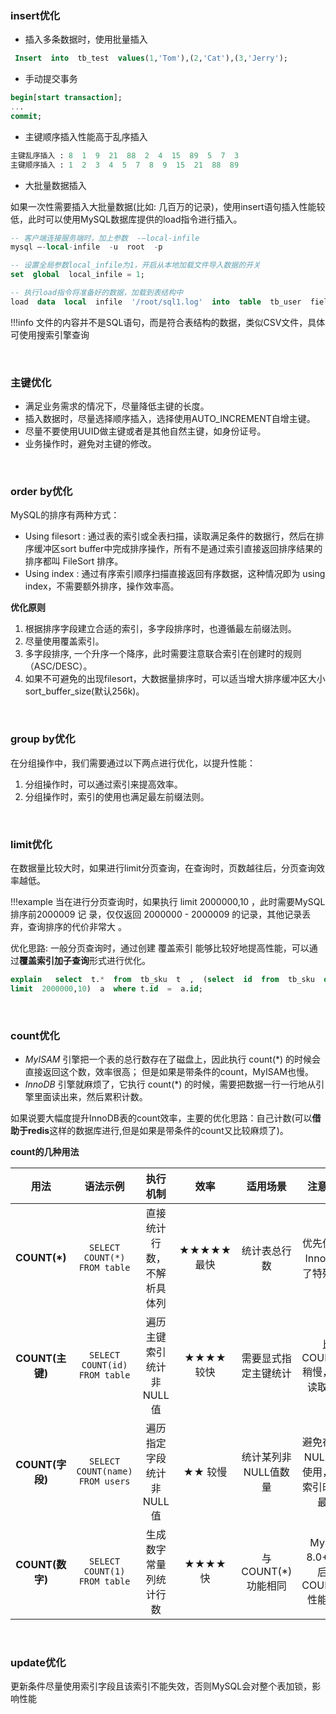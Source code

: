 
### insert优化

- 插入多条数据时，使用批量插入

```sql
 Insert  into  tb_test  values(1,'Tom'),(2,'Cat'),(3,'Jerry');
```

- 手动提交事务

```sql
begin[start transaction];
...
commit;
```

- 主键顺序插入性能高于乱序插入

```sql
主键乱序插入 : 8  1  9  21  88  2  4  15  89  5  7  3  
主键顺序插入 : 1  2  3  4  5  7  8  9  15  21  88  89
```



- 大批量数据插入

如果一次性需要插入大批量数据(比如: 几百万的记录)，使用insert语句插入性能较低，此时可以使用MySQL数据库提供的load指令进行插入。

```sql
-- 客户端连接服务端时，加上参数  -–local-infile
mysql –-local-infile  -u  root  -p

-- 设置全局参数local_infile为1，开启从本地加载文件导入数据的开关
set  global  local_infile = 1;

-- 执行load指令将准备好的数据，加载到表结构中
load  data  local  infile  '/root/sql1.log'  into  table  tb_user  fields terminated  by  ','  lines  terminated  by  '\n' ; 
```

!!!info
    文件的内容并不是SQL语句，而是符合表结构的数据，类似CSV文件，具体可使用搜索引擎查询

<br>

### 主键优化

- 满足业务需求的情况下，尽量降低主键的长度。 
- 插入数据时，尽量选择顺序插入，选择使用AUTO_INCREMENT自增主键。 
- 尽量不要使用UUID做主键或者是其他自然主键，如身份证号。 
- 业务操作时，避免对主键的修改。

<br>

### order by优化

MySQL的排序有两种方式： 

- Using filesort : 通过表的索引或全表扫描，读取满足条件的数据行，然后在排序缓冲区sort buffer中完成排序操作，所有不是通过索引直接返回排序结果的排序都叫 FileSort 排序。 
- Using index : 通过有序索引顺序扫描直接返回有序数据，这种情况即为 using index，不需要额外排序，操作效率高。



**优化原则**

1. 根据排序字段建立合适的索引，多字段排序时，也遵循最左前缀法则。 
2. 尽量使用覆盖索引。 
3. 多字段排序, 一个升序一个降序，此时需要注意联合索引在创建时的规则（ASC/DESC）。 
4. 如果不可避免的出现filesort，大数据量排序时，可以适当增大排序缓冲区大小  sort_buffer_size(默认256k)。

<br>

### group by优化

在分组操作中，我们需要通过以下两点进行优化，以提升性能： 

1. 分组操作时，可以通过索引来提高效率。 
2. 分组操作时，索引的使用也满足最左前缀法则。

<br>

### limit优化

在数据量比较大时，如果进行limit分页查询，在查询时，页数越往后，分页查询效率越低。

!!!example
    当在进行分页查询时，如果执行 limit 2000000,10 ，此时需要MySQL排序前2000009 记 录，仅仅返回 2000000 - 2000009 的记录，其他记录丢弃，查询排序的代价非常大 。



优化思路: 一般分页查询时，通过创建 覆盖索引 能够比较好地提高性能，可以通过**覆盖索引加子查询**形式进行优化。

```sql
explain   select  t.*  from  tb_sku  t  ,  (select  id  from  tb_sku  order  by  id 
limit  2000000,10)  a  where t.id  =  a.id;
```

<br>

### count优化

- *MyISAM* 引擎把一个表的总行数存在了磁盘上，因此执行 count(*) 的时候会直接返回这个数，效率很高； 但是如果是带条件的count，MyISAM也慢。
- *InnoDB* 引擎就麻烦了，它执行 count(*) 的时候，需要把数据一行一行地从引擎里面读出来，然后累积计数。

如果说要大幅度提升InnoDB表的count效率，主要的优化思路：自己计数(可以**借助于redis**这样的数据库进行,但是如果是带条件的count又比较麻烦了)。



**count的几种用法**

|      用法       |            语法示例             |          执行机制          |    效率    |       适用场景       |                  注意事项                  |
| :-------------: | :-----------------------------: | :------------------------: | :--------: | :------------------: | :----------------------------------------: |
|  **COUNT(\*)**  |  `SELECT COUNT(*) FROM table`   | 直接统计行数，不解析具体列 | ★★★★★ 最快 |     统计表总行数     |        优先使用，InnoDB做了特殊优化        |
| **COUNT(主键)** |  `SELECT COUNT(id) FROM table`  |  遍历主键索引统计非NULL值  | ★★★★ 较快  | 需要显式指定主键统计 |        比COUNT(*)稍慢，因需读取索引        |
| **COUNT(字段)** | `SELECT COUNT(name) FROM users` |  遍历指定字段统计非NULL值  |  ★★ 较慢   | 统计某列非NULL值数量 | 避免在可为NULL的列使用，不走索引时效率最低 |
| **COUNT(数字)** |  `SELECT COUNT(1) FROM table`   |   生成数字常量列统计行数   |  ★★★★ 快   |  与COUNT(*)功能相同  |     MySQL 8.0+优化后与COUNT(*)性能相当     |

<br>

### update优化

更新条件尽量使用索引字段且该索引不能失效，否则MySQL会对整个表加锁，影响性能


